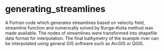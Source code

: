 # generating_streamlines
A Fortran code which generates streamlines based on velocity field, streamline function and numerically solved by Runge–Kutta method was made available. The nodes of streamlines were transformed into shapefile data format for interpolation. The final bathymetry of the example river can be interpolated using general GIS software such as ArcGIS or QGIS.
